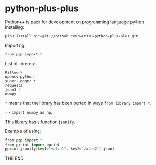 # python-plus-plus
Python++ is pack for development on programming language python
Installing:
```bash
pip3 install git+git://github.com/wer310/python-plus-plus.git
```
Importing:
```python
from ppp import *
```
List of libreres:
```
Pillow *
opencv-python
super-logger *
requests
json3 *
numpy -
```
`*` means that the library has been ported in ways `from library import *`.

`-` - `import numpy as np`.

This library has a function `jsonify`.

Exemple of using:
```python
from ppp import *
from pprint import pprint
pprint(jsonify(key1="value1", key2="value2").json)
```
THE END
